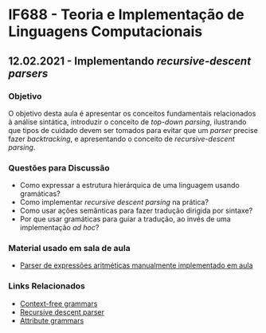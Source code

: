 # IF688 - Teoria e Implementação de Linguagens Computacionais

## 12.02.2021 - Implementando *recursive-descent parsers*

### Objetivo

O objetivo desta aula é apresentar os conceitos fundamentais relacionados à análise sintática, introduzir o conceito de *top-down parsing*, ilustrando que tipos de cuidado devem ser tomados para evitar que um _parser_ precise fazer _backtracking_, e apresentando o conceito de _recursive-descent parsing_.

### Questões para Discussão

- Como expressar a estrutura hierárquica de uma linguagem usando gramáticas? 
- Como implementar _recursive descent parsing_ na prática?
- Como usar ações semânticas para fazer tradução dirigida por sintaxe? 
- Por que usar gramáticas para guiar a tradução, ao invés de uma implementação _ad hoc_? 

### Material usado em sala de aula

- [Parser de expressões aritméticas manualmente implementado em aula](https://github.com/if688/if688.github.io/tree/master/2021-02-12-recursive-descent/infpos)


### Links Relacionados

- [Context-free grammars](https://en.wikipedia.org/wiki/Context-free_grammar)
- [Recursive descent parser](https://en.wikipedia.org/wiki/Recursive_descent_parser)
- [Attribute grammars](https://en.wikipedia.org/wiki/Attribute_grammar)